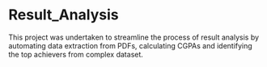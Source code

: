 # Result_Analysis
This project was undertaken to streamline the process of result analysis by automating data extraction from PDFs, calculating CGPAs and identifying the top achievers from complex dataset.

